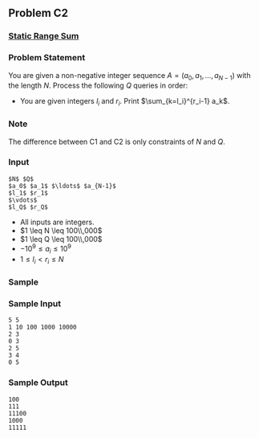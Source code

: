 


## Problem C2

### <u>**Static Range Sum**</u>

### Problem Statement

You are given a non-negative integer sequence $A = (a_0, a_1, \ldots, a_{N-1})$ with the length $N$. Process the following $Q$ queries in order:

- You are given integers $l_i$​ and $r_i$​. Print $\sum_{k=l_i}^{r_i-1} a_k$​.

### Note

The difference between C1 and C2 is only constraints of $N$ and $Q$.

### Input

```
$N$ $Q$
$a_0$​ $a_1$​ $\ldots$ $a_{N-1}$​
$l_1$​ $r_1$​
$\vdots$
$l_Q$​ $r_Q$​
```

- All inputs are integers.
- $1 \leq N \leq 100\\,000$
- $1 \leq Q \leq 100\\,000$
- $-10^{9} \leq a_i \leq 10^{9}$
- $1 \leq l_i < r_i \leq N$

### Sample


### Sample Input 
```
5 5
1 10 100 1000 10000
2 3
0 3
2 5
3 4
0 5
```



### Sample Output 
```
100
111
11100
1000
11111
```








